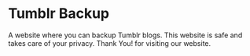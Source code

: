 Tumblr Backup
=============

A  website where you can backup Tumblr blogs. This website is safe and takes care of your privacy.
Thank You! for visiting our website.
